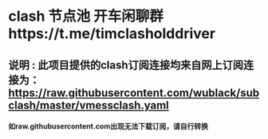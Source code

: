 # clash 节点池 开车闲聊群https://t.me/timclasholddriver

## 说明 : 此项目提供的clash订阅连接均来自网上订阅连接为：https://raw.githubusercontent.com/wublack/subclash/master/vmessclash.yaml

#### 如raw.githubusercontent.com出现无法下载订阅，请自行转换

     
